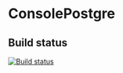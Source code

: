 # ConsolePostgre

## Build status
[![Build status](https://ci.appveyor.com/api/projects/status/sk7dgftjm4in24ih/branch/master?svg=true)](https://ci.appveyor.com/project/mateusggeracino/consolepostgre/branch/master)
